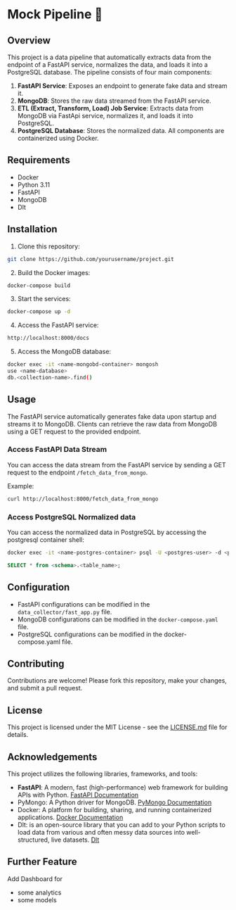 # Mock Pipeline 🪈

## Overview

This project is a data pipeline that automatically extracts data from the endpoint of a FastAPI service, normalizes the data, and loads it into a PostgreSQL database. The pipeline consists of four main components:

1. **FastAPI Service**: Exposes an endpoint to generate fake data and stream it.
2. **MongoDB**: Stores the raw data streamed from the FastAPI service.
3. **ETL (Extract, Transform, Load) Job Service**: Extracts data from MongoDB via FastApi service, normalizes it, and loads it into PostgreSQL.
4. **PostgreSQL Database**: Stores the normalized data.
All components are containerized using Docker.


## Requirements

- Docker
- Python 3.11
- FastAPI
- MongoDB
- Dlt

## Installation

1. Clone this repository:

```bash
git clone https://github.com/yourusername/project.git
```

2. Build the Docker images:

```bash
docker-compose build
```

3. Start the services:

```bash
docker-compose up -d
```

4. Access the FastAPI service:

```bash
http://localhost:8000/docs
```

5. Access the MongoDB database:

```bash
docker exec -it <name-mongobd-container> mongosh
use <name-database>
db.<collection-name>.find()
```

## Usage

The FastAPI service automatically generates fake data upon startup and streams it to MongoDB. Clients can retrieve the raw data from MongoDB using a GET request to the provided endpoint.

### Access FastAPI Data Stream

You can access the data stream from the FastAPI service by sending a GET request to the endpoint `/fetch_data_from_mongo`.

Example:

```bash
curl http://localhost:8000/fetch_data_from_mongo
```



### Access PostgreSQL Normalized data

You can access the normalized data in PostgreSQL by accessing the postgresql container shell:

```bash
docker exec -it <name-postgres-container> psql -U <postgres-user> -d <postgres-database>
```
```sql
SELECT * from <schema>.<table_name>;
```
## Configuration

- FastAPI configurations can be modified in the `data_collector/fast_app.py` file.
- MongoDB configurations can be modified in the `docker-compose.yaml` file.
- PostgreSQL configurations can be modified in the docker-compose.yaml file.

## Contributing

Contributions are welcome! Please fork this repository, make your changes, and submit a pull request.

## License

This project is licensed under the MIT License - see the [LICENSE.md](LICENSE.md) file for details.

## Acknowledgements
This project utilizes the following libraries, frameworks, and tools:

- **FastAPI**: A modern, fast (high-performance) web framework for building APIs with Python.
[FastAPI Documentation](https://fastapi.tiangolo.com)
- PyMongo: A Python driver for MongoDB.
[PyMongo Documentation](https://pymongo.readthedocs.io/en/stable/)
- Docker: A platform for building, sharing, and running containerized applications.
[Docker Documentation](https://docs.docker.com)
- Dlt: is an open-source library that you can add to your Python scripts to load data from various and often messy data sources into well-structured, live datasets.
[Dlt](https://dlthub.com/docs/intro)

## Further Feature

Add Dashboard for
- some analytics
- some models
